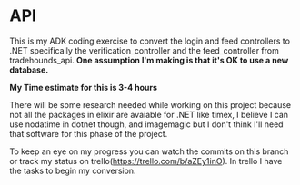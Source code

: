 # API
This is my ADK coding exercise to convert the login and feed controllers to .NET specifically the verification_controller and the feed_controller from tradehounds_api. **One assumption I'm making is that it's OK to use a new database.**


**My Time estimate for this is 3-4 hours** 


There will be some research needed while working on this project because not all the packages in elixir are avaiable for .NET 
 like timex, I believe I can use nodatime in dotnet though, and imagemagic but I don't think I'll need that software for this phase of the project.
 
 
To keep an eye on my progress you can watch the commits on this branch or track my status on trello(https://trello.com/b/aZEy1inO). In trello I have the tasks to begin my conversion.

